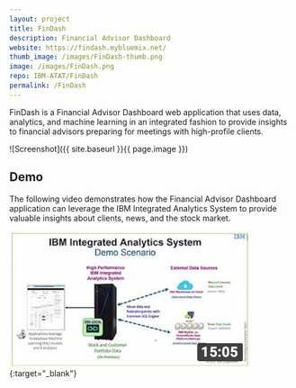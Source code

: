 ```yaml
---
layout: project
title: FinDash
description: Financial Advisor Dashboard
website: https://findash.mybluemix.net/
thumb_image: /images/FinDash-thumb.png
image: /images/FinDash.png
repo: IBM-ATAT/FinDash
permalink: /FinDash
---
```


FinDash is a Financial Advisor Dashboard web application that uses data, analytics, and machine learning in an integrated fashion to provide insights to financial advisors preparing for meetings with high-profile clients.

![Screenshot]({{ site.baseurl }}{{ page.image }})

## Demo

The following video demonstrates how the Financial Advisor Dashboard application can leverage the IBM Integrated Analytics System to provide valuable insights about clients, news, and the stock market.

[![Integrated Analytics System Demo Video](images/FinDash-video-thumbnail.png)](https://youtu.be/XTzEc00jx_E?t=38){:target="_blank"}